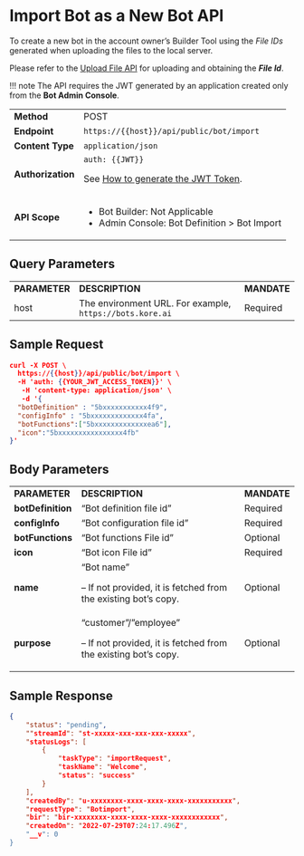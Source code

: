 # Import Bot as a New Bot API

To create a new bot in the account owner’s Builder Tool using the _File IDs_ generated when uploading the files to the local server.

Please refer to the [Upload File API](../upload-file) for uploading and obtaining the **_File Id_**.

!!! note
    The API requires the JWT generated by an application created only from the **Bot Admin Console**.


<table>
  <tr>
   <td><strong>Method</strong>
   </td>
   <td>POST
   </td>
  </tr>
  <tr>
   <td><strong>Endpoint</strong>
   </td>
   <td><code>https://{{host}}/api/public/bot/import</code>
   </td>
  </tr>
  <tr>
   <td><strong>Content Type</strong>
   </td>
   <td><code>application/json</code>
   </td>
  </tr>
  <tr>
   <td><strong>Authorization</strong>
   </td>
   <td><code>auth: {{JWT}}</code>
<p>
See <a href="../api-introduction/#generating-the-jwt-token">How to generate the JWT Token</a>.
   </td>
  </tr>
  <tr>
   <td><strong>API Scope</strong>
   </td>
   <td>
<ul>

<li>Bot Builder: Not Applicable

<li>Admin Console: Bot Definition > Bot Import
</li>
</ul>
   </td>
  </tr>
</table>


## Query Parameters

<table>
  <tr>
   <td><strong>PARAMETER</strong>
   </td>
   <td><strong>DESCRIPTION</strong>
   </td>
   <td><strong>MANDATE</strong>
   </td>
  </tr>
  <tr>
   <td>host
   </td>
   <td>The environment URL. For example, <code>https://bots.kore.ai</code>
   </td>
   <td>Required
   </td>
  </tr>
</table>

## Sample Request

```json
curl -X POST \
  https://{{host}}/api/public/bot/import \
  -H 'auth: {{YOUR_JWT_ACCESS_TOKEN}}' \
   -H 'content-type: application/json' \
   -d '{
  "botDefinition" : "5bxxxxxxxxxxx4f9",
  "configInfo" : "5bxxxxxxxxxxxxx4fa",
  "botFunctions":["5bxxxxxxxxxxxxxea6"],
  "icon":"5bxxxxxxxxxxxxxxxx4fb"
}'
```

## Body Parameters


<table>
  <tr>
   <td><strong>PARAMETER</strong>
   </td>
   <td><strong>DESCRIPTION</strong>
   </td>
   <td><strong>MANDATE</strong>
   </td>
  </tr>
  <tr>
   <td><strong>botDefinition</strong>
   </td>
   <td>“Bot definition file id”
   </td>
   <td>Required
   </td>
  </tr>
  <tr>
   <td><strong>configInfo</strong>
   </td>
   <td>“Bot configuration file id”
   </td>
   <td>Required
   </td>
  </tr>
  <tr>
   <td><strong>botFunctions</strong>
   </td>
   <td>“Bot functions File id”
   </td>
   <td>Optional
   </td>
  </tr>
  <tr>
   <td><strong>icon</strong>
   </td>
   <td>“Bot icon File id”
   </td>
   <td>Required
   </td>
  </tr>
  <tr>
   <td><strong>name</strong>
   </td>
   <td>“Bot name”
<p>
– If not provided, it is fetched from the existing bot’s copy.
   </td>
   <td>Optional
   </td>
  </tr>
  <tr>
   <td><strong>purpose</strong>
   </td>
   <td>“customer”/”employee”
<p>
– If not provided, it is fetched from the existing bot’s copy.
   </td>
   <td>Optional
   </td>
  </tr>
</table>

## Sample Response

```json
{
    "status": "pending",
    ""streamId": "st-xxxxx-xxx-xxx-xxx-xxxxx",
    "statusLogs": [
        {
            "taskType": "importRequest",
            "taskName": "Welcome",
            "status": "success"
        }
    ],
    "createdBy": "u-xxxxxxxx-xxxx-xxxx-xxxx-xxxxxxxxxxx",
    "requestType": "Botimport",
    "bir": "bir-xxxxxxxx-xxxx-xxxx-xxxx-xxxxxxxxxxxx",
    "createdOn": "2022-07-29T07:24:17.496Z",
    "__v": 0
}
```